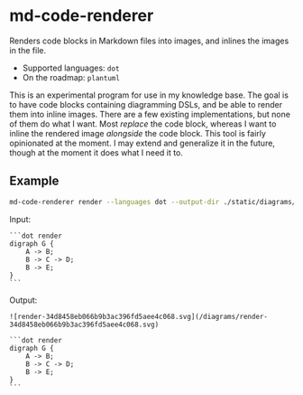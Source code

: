# md-code-renderer

Renders code blocks in Markdown files into images, and inlines the images in the file.

- Supported languages: `dot`
- On the roadmap: `plantuml`

This is an experimental program for use in my knowledge base. The goal is to have code blocks containing diagramming DSLs, and be able to render them into inline images. There are a few existing implementations, but none of them do what I want. Most _replace_ the code block, whereas I want to inline the rendered image _alongside_ the code block. This tool is fairly opinionated at the moment. I may extend and generalize it in the future, though at the moment it does what I need it to.

## Example

```bash
md-code-renderer render --languages dot --output-dir ./static/diagrams/ --link-prefix "./diagrams/" ./file.md
```

Input:

    ```dot render
    digraph G {
        A -> B;
        B -> C -> D;
        B -> E;
    }
    ```

Output:

    ![render-34d8458eb066b9b3ac396fd5aee4c068.svg](/diagrams/render-34d8458eb066b9b3ac396fd5aee4c068.svg)

    ```dot render
    digraph G {
        A -> B;
        B -> C -> D;
        B -> E;
    }
    ```
